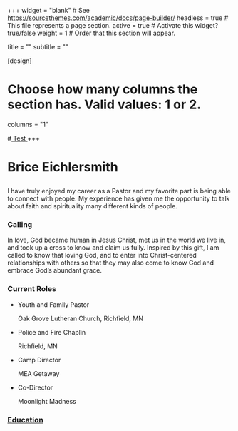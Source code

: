 +++
widget = "blank"  # See https://sourcethemes.com/academic/docs/page-builder/
headless = true  # This file represents a page section.
active = true  # Activate this widget? true/false
weight = 1  #  Order that this section will appear.

title = ""
subtitle = ""

[design]
  # Choose how many columns the section has. Valid values: 1 or 2.
  columns = "1"

#<a href="current/WIST"> Test </a>
+++



<h1> <p><b> Brice Eichlersmith  </b></p> </h1>
<p>
<!--  <img alt = '' width='400' src='/img/MYE.jpg' align="right" style="margin: 10px 10px 10px 50px;"/> -->
</p>

<p>
I have truly enjoyed my career as a Pastor and my favorite part is being able to connect with people.  My experience has given me the opportunity to talk about faith and spirituality many different kinds of people.  


<h3> Calling </h3> 
In love, God became human in Jesus Christ, met us in the world we live in, and took up a cross to know and claim us fully.  Inspired by this gift, I am called to know that loving God, and to enter into Christ-centered relationships with others so that they may also come to know God and embrace God’s abundant grace. 
</p>



<div class="row">
  <div class="col-md-7">
    <h3>Current Roles </h3>
      <ul class="ul-edu fa-ul">
        <li>
        <i class="fa-li fas fa-church"></i>
        <div class="description">
        <p class="course">Youth and Family Pastor</p>
        <p class="institution">Oak Grove Lutheran Church, Richfield, MN</p>
        </div>
        </li>
        <li>
        <i class="fa-li fas fa-hand-holding-heart"></i>
        <div class="description">
        <p class="course">Police and Fire Chaplin</p>
        <p class="institution">Richfield, MN</p>
        </div>
        </li>
        <li>
        <i class="fa-li fas fa-campground"></i>
        <div class="description">
        <p class="course">Camp Director </p>
        <p class="institution">MEA Getaway </p>
        </div>
        </li>
        <li>
        <i class="fa-li fas fa-moon"></i>
        <div class="description">
        <p class="course">Co-Director </p>
        <p class="institution">Moonlight Madness </p>
        </div>
        </li>
      </ul>
  </div>


  <div class="col-md-5">
    <h3> <a href="/about/education"> <i class="fas fa-graduation-cap"></i> Education </a> </h3> 
  </div>

</div>






